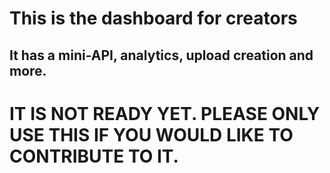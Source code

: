 # This is the dashboard for creators

## It has a mini-API, analytics, upload creation and more.

# IT IS NOT READY YET. PLEASE ONLY USE THIS IF YOU WOULD LIKE TO CONTRIBUTE TO IT.